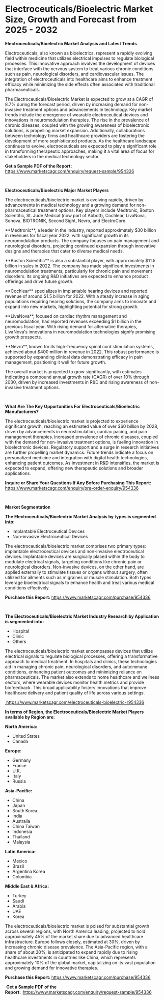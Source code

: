 <p><h1>Electroceuticals/Bioelectric Market Size, Growth and Forecast from 2025 - 2032</h1></p><p><strong>Electroceuticals/Bioelectric Market Analysis and Latest Trends</strong></p>
<p><p>Electroceuticals, also known as bioelectrics, represent a rapidly evolving field within medicine that utilizes electrical impulses to regulate biological processes. This innovative approach involves the development of devices that interface with the nervous system to treat various chronic conditions such as pain, neurological disorders, and cardiovascular issues. The integration of electroceuticals into healthcare aims to enhance treatment efficacy while minimizing the side effects often associated with traditional pharmaceuticals.</p><p>The Electroceuticals/Bioelectric Market is expected to grow at a CAGR of 8.7% during the forecast period, driven by increasing demand for non-invasive treatment options and advancements in technology. Key market trends include the emergence of wearable electroceutical devices and innovations in neuromodulation therapies. The rise in the prevalence of chronic diseases, coupled with the growing awareness of bioelectronic solutions, is propelling market expansion. Additionally, collaborations between technology firms and healthcare providers are fostering the development of more sophisticated products. As the healthcare landscape continues to evolve, electroceuticals are expected to play a significant role in transforming therapeutic approaches, making it a vital area of focus for stakeholders in the medical technology sector.</p></p>
<p><strong>Get a Sample PDF of the Report:&nbsp;</strong> <a href="https://www.marketscagr.com/enquiry/request-sample/954336?utm_campaign=3039&utm_medium=2&utm_source=Github&utm_content=ia&utm_term=13042025&utm_id=electroceuticalsbioelectric">https://www.marketscagr.com/enquiry/request-sample/954336</a></p>
<p>&nbsp;</p>
<p><strong>Electroceuticals/Bioelectric Major Market Players</strong></p>
<p><p>The electroceuticals/bioelectric market is evolving rapidly, driven by advancements in medical technology and a growing demand for non-pharmaceutical treatment options. Key players include Medtronic, Boston Scientific, St. Jude Medical (now part of Abbott), Cochlear, LivaNova, Sonova, BIOTRONIK, Second Sight, Nevro, and ElectroCore.</p><p>**Medtronic**, a leader in the industry, reported approximately $30 billion in revenues for fiscal year 2022, with significant growth in its neuromodulation products. The company focuses on pain management and neurological disorders, projecting continued expansion through innovative designs and therapies that cater to diverse medical needs.</p><p>**Boston Scientific** is also a substantial player, with approximately $11.5 billion in sales in 2022. The company has made significant investments in neuromodulation treatments, particularly for chronic pain and movement disorders. Its ongoing R&D initiatives are expected to enhance product offerings and drive future growth.</p><p>**Cochlear** specializes in implantable hearing devices and reported revenue of around $1.5 billion for 2022. With a steady increase in aging populations requiring hearing solutions, the company aims to innovate and expand into new markets, highlighting potential for strong growth.</p><p>**LivaNova**, focused on cardiac rhythm management and neuromodulation, had reported revenues exceeding $1 billion in the previous fiscal year. With rising demand for alternative therapies, LivaNova's innovations in neuromodulation technologies signify promising growth prospects.</p><p>**Nevro**, known for its high-frequency spinal cord stimulation systems, achieved about $400 million in revenue in 2022. This robust performance is supported by expanding clinical data demonstrating efficacy in pain management, positioning it well for future growth.</p><p>The overall market is projected to grow significantly, with estimates indicating a compound annual growth rate (CAGR) of over 10% through 2030, driven by increased investments in R&D and rising awareness of non-invasive treatment options.</p></p>
<p>&nbsp;</p>
<p><strong>What Are The Key Opportunities For Electroceuticals/Bioelectric Manufacturers?</strong></p>
<p><p>The electroceuticals/bioelectric market is projected to experience significant growth, reaching an estimated value of over $60 billion by 2028, driven by advancements in neurostimulation, cardiac pacing, and pain management therapies. Increased prevalence of chronic diseases, coupled with the demand for non-invasive treatment options, is fueling innovation in bioelectronic devices. Regulatory support and a surge in research initiatives are further propelling market dynamics. Future trends indicate a focus on personalized medicine and integration with digital health technologies, enhancing patient outcomes. As investment in R&D intensifies, the market is expected to expand, offering new therapeutic solutions and broader applications.</p></p>
<p><strong>Inquire or Share Your Questions If Any Before Purchasing This Report:</strong> <a href="https://www.marketscagr.com/enquiry/pre-order-enquiry/954336?utm_campaign=3039&utm_medium=2&utm_source=Github&utm_content=ia&utm_term=13042025&utm_id=electroceuticalsbioelectric">https://www.marketscagr.com/enquiry/pre-order-enquiry/954336</a></p>
<p>&nbsp;</p>
<p><strong>Market Segmentation</strong></p>
<p><strong>The Electroceuticals/Bioelectric Market Analysis by types is segmented into:</strong></p>
<p><ul><li>Implantable Electroceutical Devices</li><li>Non-invasive Electroceutical Devices</li></ul></p>
<p><p>The electroceuticals/bioelectric market comprises two primary types: implantable electroceutical devices and non-invasive electroceutical devices. Implantable devices are surgically placed within the body to modulate electrical signals, targeting conditions like chronic pain or neurological disorders. Non-invasive devices, on the other hand, are applied externally to stimulate tissues or organs without surgery, often utilized for ailments such as migraines or muscle stimulation. Both types leverage bioelectrical signals to enhance health and treat various medical conditions effectively.</p></p>
<p><strong>Purchase this Report:&nbsp;</strong><a href="https://www.marketscagr.com/purchase/954336?utm_campaign=3039&utm_medium=2&utm_source=Github&utm_content=ia&utm_term=13042025&utm_id=electroceuticalsbioelectric">https://www.marketscagr.com/purchase/954336</a></p>
<p>&nbsp;</p>
<p><strong>The Electroceuticals/Bioelectric Market Industry Research by Application is segmented into:</strong></p>
<p><ul><li>Hospital</li><li>Clinic</li><li>Others</li></ul></p>
<p><p>The electroceuticals/bioelectric market encompasses devices that utilize electrical signals to regulate biological processes, offering a transformative approach to medical treatment. In hospitals and clinics, these technologies aid in managing chronic pain, neurological disorders, and autoimmune conditions, enhancing patient outcomes and minimizing reliance on pharmaceuticals. The market also extends to home healthcare and wellness sectors, where wearable devices monitor health metrics and provide biofeedback. This broad applicability fosters innovations that improve healthcare delivery and patient quality of life across various settings.</p></p>
<p><a href="https://www.marketscagr.com/electroceuticals-bioelectric-r954336?utm_campaign=3039&utm_medium=2&utm_source=Github&utm_content=ia&utm_term=13042025&utm_id=electroceuticalsbioelectric">&nbsp;https://www.marketscagr.com/electroceuticals-bioelectric-r954336</a></p>
<p><strong>In terms of Region, the Electroceuticals/Bioelectric Market Players available by Region are:</strong></p>
<p>
    <p> <strong> North America: </strong>
        <ul>
            <li>United States</li>
            <li>Canada</li>
        </ul>
        </p> 
    <p> <strong> Europe: </strong>
        <ul>
            <li>Germany</li>
            <li>France</li>
            <li>U.K.</li>
            <li>Italy</li>
            <li>Russia</li>
        </ul>
        </p> 
    <p> <strong> Asia-Pacific: </strong>
        <ul>
            <li>China</li>
            <li>Japan</li>
            <li>South Korea</li>
            <li>India</li>
            <li>Australia</li>
            <li>China Taiwan</li>
            <li>Indonesia</li>
            <li>Thailand</li>
            <li>Malaysia</li>
        </ul>
        </p> 
    <p> <strong> Latin America: </strong>
        <ul>
            <li>Mexico</li>
            <li>Brazil</li>
            <li>Argentina Korea</li>
            <li>Colombia</li>
        </ul>
        </p> 
    <p> <strong> Middle East & Africa: </strong>
        <ul>
            <li>Turkey</li>
            <li>Saudi</li>
            <li>Arabia</li>
            <li>UAE</li>
            <li>Korea</li>
        </ul>
    </p>
    </p>
<p><p>The electroceuticals/bioelectric market is poised for substantial growth across several regions, with North America leading, projected to hold approximately 45% of the market share due to advanced healthcare infrastructure. Europe follows closely, estimated at 30%, driven by increasing chronic disease prevalence. The Asia-Pacific region, with a share of about 20%, is anticipated to expand rapidly due to rising healthcare investments in countries like China, which represents approximately 10% of the global market, capitalizing on its vast population and growing demand for innovative therapies.</p></p>
<p><strong>Purchase this Report: </strong><a href="https://www.marketscagr.com/purchase/954336?utm_campaign=3039&utm_medium=2&utm_source=Github&utm_content=ia&utm_term=13042025&utm_id=electroceuticalsbioelectric">https://www.marketscagr.com/purchase/954336</a></p>
<p>&nbsp;<strong>Get a Sample PDF of the Report:&nbsp;&nbsp;</strong><a href="https://www.marketscagr.com/enquiry/request-sample/954336?utm_campaign=3039&utm_medium=2&utm_source=Github&utm_content=ia&utm_term=13042025&utm_id=electroceuticalsbioelectric">https://www.marketscagr.com/enquiry/request-sample/954336</a></p>
<p><strong></strong></p>
<p><p></p><p></p><p></p></p>